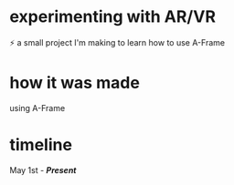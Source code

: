 # experimenting with AR/VR
⚡ a small project I'm making to learn how to use A-Frame

# how it was made
using A-Frame

# timeline
May 1st - ***Present***

